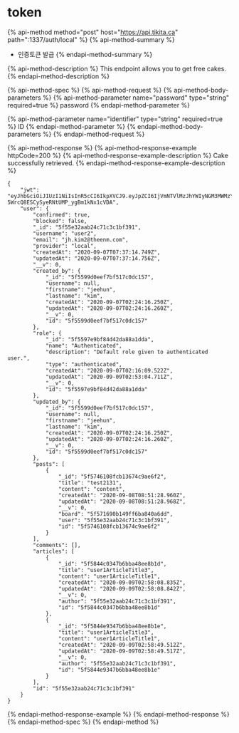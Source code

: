 # token

{% api-method method="post" host="https://api.tikita.ca" path=":1337/auth/local" %}
{% api-method-summary %}
- 인증토큰 발급 
{% endapi-method-summary %}

{% api-method-description %}
This endpoint allows you to get free cakes.
{% endapi-method-description %}

{% api-method-spec %}
{% api-method-request %}
{% api-method-body-parameters %}
{% api-method-parameter name="password" type="string" required=true %}
password
{% endapi-method-parameter %}

{% api-method-parameter name="identifier" type="string" required=true %}
ID
{% endapi-method-parameter %}
{% endapi-method-body-parameters %}
{% endapi-method-request %}

{% api-method-response %}
{% api-method-response-example httpCode=200 %}
{% api-method-response-example-description %}
Cake successfully retrieved.
{% endapi-method-response-example-description %}

```
{
    "jwt": "eyJhbGciOiJIUzI1NiIsInR5cCI6IkpXVCJ9.eyJpZCI6IjVmNTVlMzJhYWIyNGM3MWMzYzFiZjM5MSIsImlhdCI6MTU5OTYyNDAzMiwiZXhwIjoxNjAyMjE2MDMyfQ.RG45leGEZ-5WrcQ8ESCySyeRNtUMP_ygBm1kNx1cVDA",
    "user": {
        "confirmed": true,
        "blocked": false,
        "_id": "5f55e32aab24c71c3c1bf391",
        "username": "user2",
        "email": "jh.kim2@theenm.com",
        "provider": "local",
        "createdAt": "2020-09-07T07:37:14.749Z",
        "updatedAt": "2020-09-07T07:37:14.756Z",
        "__v": 0,
        "created_by": {
            "_id": "5f5599d0eef7bf517c0dc157",
            "username": null,
            "firstname": "jeehun",
            "lastname": "kim",
            "createdAt": "2020-09-07T02:24:16.250Z",
            "updatedAt": "2020-09-07T02:24:16.260Z",
            "__v": 0,
            "id": "5f5599d0eef7bf517c0dc157"
        },
        "role": {
            "_id": "5f5597e9bf84d42da88a1dda",
            "name": "Authenticated",
            "description": "Default role given to authenticated user.",
            "type": "authenticated",
            "createdAt": "2020-09-07T02:16:09.522Z",
            "updatedAt": "2020-09-09T02:53:04.711Z",
            "__v": 0,
            "id": "5f5597e9bf84d42da88a1dda"
        },
        "updated_by": {
            "_id": "5f5599d0eef7bf517c0dc157",
            "username": null,
            "firstname": "jeehun",
            "lastname": "kim",
            "createdAt": "2020-09-07T02:24:16.250Z",
            "updatedAt": "2020-09-07T02:24:16.260Z",
            "__v": 0,
            "id": "5f5599d0eef7bf517c0dc157"
        },
        "posts": [
            {
                "_id": "5f5746108fcb13674c9ae6f2",
                "title": "test2131",
                "content": "content",
                "createdAt": "2020-09-08T08:51:28.960Z",
                "updatedAt": "2020-09-08T08:51:28.968Z",
                "__v": 0,
                "board": "5f571690b149ff6ba840a6dd",
                "user": "5f55e32aab24c71c3c1bf391",
                "id": "5f5746108fcb13674c9ae6f2"
            }
        ],
        "comments": [],
        "articles": [
            {
                "_id": "5f5844c0347b6bba48ee8b1d",
                "title": "user1ArticleTitle3",
                "content": "user1ArticleTitle1",
                "createdAt": "2020-09-09T02:58:08.835Z",
                "updatedAt": "2020-09-09T02:58:08.842Z",
                "__v": 0,
                "author": "5f55e32aab24c71c3c1bf391",
                "id": "5f5844c0347b6bba48ee8b1d"
            },
            {
                "_id": "5f5844e9347b6bba48ee8b1e",
                "title": "user1ArticleTitle3",
                "content": "user1ArticleTitle1",
                "createdAt": "2020-09-09T02:58:49.512Z",
                "updatedAt": "2020-09-09T02:58:49.517Z",
                "__v": 0,
                "author": "5f55e32aab24c71c3c1bf391",
                "id": "5f5844e9347b6bba48ee8b1e"
            }
        ],
        "id": "5f55e32aab24c71c3c1bf391"
    }
}
```
{% endapi-method-response-example %}
{% endapi-method-response %}
{% endapi-method-spec %}
{% endapi-method %}



